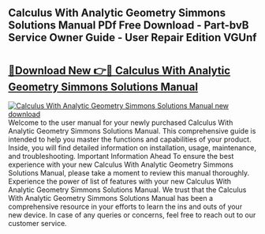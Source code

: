 ## Calculus With Analytic Geometry Simmons Solutions Manual PDf Free Download - Part-bvB Service Owner Guide - User Repair Edition VGUnf

# <h2><a href="http://bc32342.oget.top/?id=Calculus+With+Analytic+Geometry+Simmons+Solutions+Manual">🔗Download New 👉🔴 Calculus With Analytic Geometry Simmons Solutions Manual</a></h2>

[![Calculus With Analytic Geometry Simmons Solutions Manual new download](https://i.imgur.com/5g1atiW.png)](http://bc32342.oget.top/?id=Calculus+With+Analytic+Geometry+Simmons+Solutions+Manual)
Welcome to the user manual for your newly purchased Calculus With Analytic Geometry Simmons Solutions Manual. This comprehensive guide is intended to help you master the functions and capabilities of your product. Inside, you will find detailed information on installation, usage, maintenance, and troubleshooting. Important Information Ahead To ensure the best experience with your new Calculus With Analytic Geometry Simmons Solutions Manual, please take a moment to review this manual thoroughly. Experience the power of list of features with your new Calculus With Analytic Geometry Simmons Solutions Manual. We trust that the Calculus With Analytic Geometry Simmons Solutions Manual has been a comprehensive resource in your efforts to learn the ins and outs of your new device. In case of any queries or concerns, feel free to reach out to our customer service.
